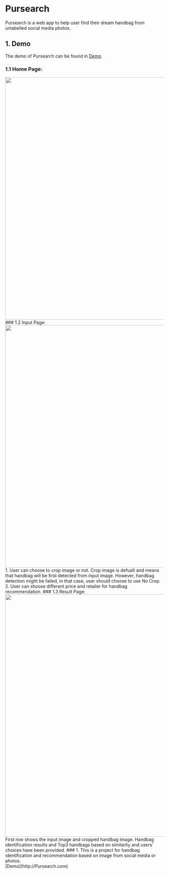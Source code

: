 # Pursearch
Pursearch is a web app to help user find their dream handbag from unlabelled social media photos.<br>
## 1. Demo
The demo of Pursearch can be found in [Demo](http://Pursearch.com)<br>
### 1.1 Home Page: 
<img src="https://github.com/jenniening/Pursearch/blob/master/demo/Homepage.png" width="771">
### 1.2 Input Page:
<img src="https://github.com/jenniening/Pursearch/blob/master/demo/Input.png" width="771">
1. User can choose to crop image or not. Crop image is defualt and means that handbag will be first detected from input image. However, handbag detection might be failed, in that case, user should choose to use No Crop.<br>
2. User can shoose different price and retailer for handbag recommendation.
### 1.3 Result Page:
<img src="https://github.com/jenniening/Pursearch/blob/master/demo/Pursearchresult.png" width="771">
First row shows the input image and cropped handbag image. Handbag identification results and Top3 handbags based on similarity and users' choices have been provided. 
### 1. 
This is a project for handbag identification and recommendation based on image from social media or photos.<br>
[Demo](http://Pursearch.com)
